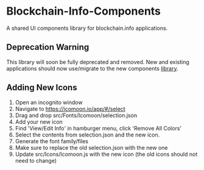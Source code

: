 # Blockchain-Info-Components

A shared UI components library for blockchain.info applications.

## Deprecation Warning

This library will soon be fully deprecated and removed. New and existing applications should now use/migrate to the new
components [library](https://github.com/blockchain/components).

## Adding New Icons

1. Open an incognito window
2. Navigate to https://icomoon.io/app/#/select
3. Drag and drop src/Fonts/Icomoon/selection.json
4. Add your new icon
5. Find 'View/Edit Info' in hamburger menu, click 'Remove All Colors'
6. Select the contents from selection.json and the new icon.
7. Generate the font family/files
8. Make sure to replace the old selection.json with the new one
9. Update src/Icons/Icomoon.js with the new icon (the old icons should not need to change)
